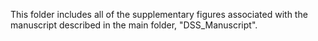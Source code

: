 This folder includes all of the supplementary figures associated with the manuscript described in the main folder, "DSS_Manuscript".

